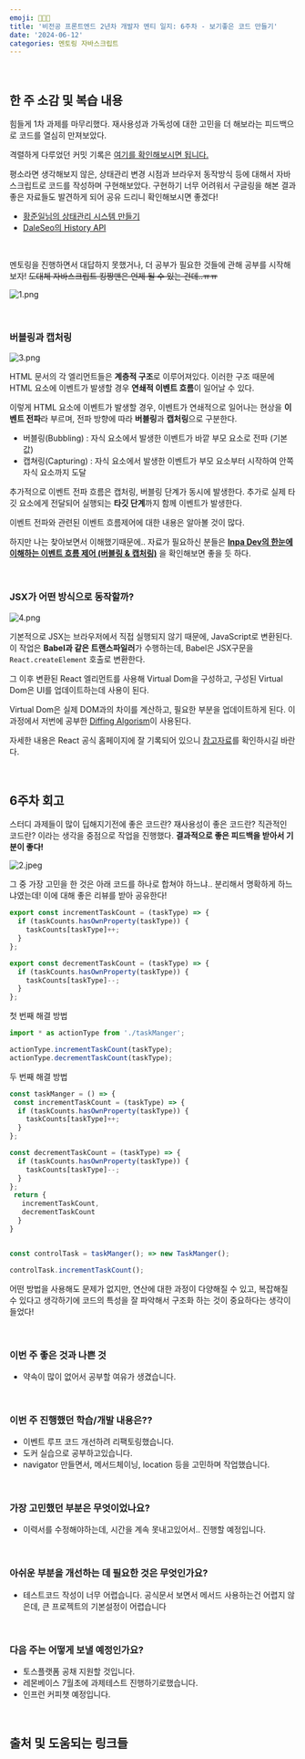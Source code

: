 ```yaml
---
emoji: 🧑🏻‍🏫
title: '비전공 프론트엔드 2년차 개발자 멘티 일지: 6주차 - 보기좋은 코드 만들기'
date: '2024-06-12'
categories: 멘토링 자바스크립트
---
```


<br>

## 한 주 소감 및 복습 내용

힘들게 1차 과제를 마무리했다. 재사용성과 가독성에 대한 고민을 더 해보라는 피드백으로 코드를 열심히 만져보았다.

격렬하게 다루었던 커밋 기록은 [여기를 확인해보시면 됩니다.](https://github.com/jiji-hoon96/mentoring/pull/2)

평소라면 생각해보지 않은, 상태관리 변경 시점과 브라우저 동작방식 등에 대해서 자바스크립트로 코드를 작성하며 구현해보았다. 구현하기 너무 어려워서 구글링을 해본 결과 좋은 자료들도 발견하게 되어 공유 드리니 확인해보시면 좋겠다!

- [황준일님의 상태관리 시스템 만들기](https://junilhwang.github.io/TIL/Javascript/Design/Vanilla-JS-Store/#_1-%E1%84%8C%E1%85%AE%E1%86%BC%E1%84%8B%E1%85%A1%E1%86%BC-%E1%84%8C%E1%85%B5%E1%86%B8%E1%84%8C%E1%85%AE%E1%86%BC%E1%84%89%E1%85%B5%E1%86%A8-%E1%84%89%E1%85%A1%E1%86%BC%E1%84%90%E1%85%A2%E1%84%80%E1%85%AA%E1%86%AB%E1%84%85%E1%85%B5)
- [DaleSeo의 History API](https://www.daleseo.com/js-history-api/)

<br>

멘토링을 진행하면서 대답하지 못했거나, 더 공부가 필요한 것들에 관해 공부를 시작해보자! ~~도대체 자바스크립트 킹짱맨은 언제 될 수 있는 건데..ㅠㅠ~~

![1.png](1.png)

<br>

### 버블링과 캡처링

![3.png](3.png)

HTML 문서의 각 엘리먼트들은 **계층적 구조**로 이루어져있다. 이러한 구조 때문에 HTML 요소에 이벤트가 발생할 경우 **연쇄적 이벤트 흐름**이 일어날 수 있다.

이렇게 HTML 요소에 이벤트가 발생할 경우, 이벤트가 연쇄적으로 일어나는 현상을 **이벤트 전파**라 부르며, 전파 방향에 따라 **버블링**과 **캡처링**으로 구분한다.

- 버블링(Bubbling) : 자식 요소에서 발생한 이벤트가 바깥 부모 요소로 전파 (기본값)
- 캡쳐링(Capturing) : 자식 요소에서 발생한 이벤트가 부모 요소부터 시작하여 안쪽 자식 요소까지 도달

추가적으로 이벤트 전파 흐름은 캡처링, 버블링 단계가 동시에 발생한다. 추가로 실제 타깃 요소에게 전달되어 실행되는 **타깃 단계**까지 함께 이벤트가 발생한다.

이벤트 전파와 관련된 이벤트 흐름제어에 대한 내용은 알아볼 것이 많다.

하지만 나는 찾아보면서 이해했기때문에.. 자료가 필요하신 분들은 **[Inpa Dev의 한눈에 이해하는 이벤트 흐름 제어 (버블링 & 캡처링)](https://inpa.tistory.com/entry/JS-%F0%9F%93%9A-%EB%B2%84%EB%B8%94%EB%A7%81-%EC%BA%A1%EC%B3%90%EB%A7%81)** 을 확인해보면 좋을 듯 하다.

<br>

### JSX가 어떤 방식으로 동작할까?

![4.png](4.png)

기본적으로 JSX는 브라우저에서 직접 실행되지 않기 때문에, JavaScript로 변환된다. 이 작업은 **Babel과 같은 트랜스파일러**가 수행하는데, Babel은 JSX구문을 `React.createElement` 호출로 변환한다.

그 이후 변환된 React 엘리먼트를 사용해 Virtual Dom을 구성하고, 구성된 Virtual Dom은 UI를 업데이트하는데 사용이 된다.

Virtual Dom은 실제 DOM과의 차이를 계산하고, 필요한 부분을 업데이트하게 된다. 이 과정에서 저번에 공부한 [Diffing Algorism](https://hooninedev.com/240604/#diffing-algorithm)이 사용된다.

자세한 내용은 React 공식 홈페이지에 잘 기록되어 있으니 [참고자료](https://ko.legacy.reactjs.org/docs/introducing-jsx.html)를 확인하시길 바란다.

<br>

## 6주차 회고

스터디 과제들이 많이 딥해지기전에 좋은 코드란? 재사용성이 좋은 코드란? 직관적인 코드란? 이라는 생각을 중점으로 작업을 진행했다. **결과적으로 좋은 피드백을 받아서 기분이 좋다!**

![2.jpeg](2.jpeg)

그 중 가장 고민을 한 것은 아래 코드를 하나로 합쳐야 하느냐.. 분리해서 명확하게 하느냐였는데! 이에 대해 좋은 리뷰를 받아 공유한다!

```javascript
export const incrementTaskCount = (taskType) => {
  if (taskCounts.hasOwnProperty(taskType)) {
    taskCounts[taskType]++;
  }
};

export const decrementTaskCount = (taskType) => {
  if (taskCounts.hasOwnProperty(taskType)) {
    taskCounts[taskType]--;
  }
};
```

첫 번째 해결 방법

```javascript
import * as actionType from './taskManger';

actionType.incrementTaskCount(taskType);
actionType.decrementTaskCount(taskType);
```

두 번째 해결 방법

```javascript
const taskManger = () => {
 const incrementTaskCount = (taskType) => {
  if (taskCounts.hasOwnProperty(taskType)) {
    taskCounts[taskType]++;
  }
};

const decrementTaskCount = (taskType) => {
  if (taskCounts.hasOwnProperty(taskType)) {
    taskCounts[taskType]--;
  }
};
 return {
   incrementTaskCount,
   decrementTaskCount
  }
}


const controlTask = taskManger(); => new TaskManger();

controlTask.incrementTaskCount();

```

어떤 방법을 사용해도 문제가 없지만, 연산에 대한 과정이 다양해질 수 있고, 복잡해질 수 있다고 생각하기에 코드의 특성을 잘 파악해서 구조화 하는 것이 중요하다는 생각이 들었다!

<br>

### 이번 주 좋은 것과 나쁜 것

- 약속이 많이 없어서 공부할 여유가 생겼습니다.

<br>

### 이번 주 진행했던 학습/개발 내용은??

- 이벤트 루프 코드 개선하려 리팩토링했습니다.
- 도커 실습으로 공부하고있습니다.
- navigator 만들면서, 메서드체이닝, location 등을 고민하며 작업했습니다.

<br>

### 가장 고민했던 부분은 무엇이었나요?

- 이력서를 수정해야하는데, 시간을 계속 못내고있어서.. 진행할 예정입니다.

<br>

### 아쉬운 부분을 개선하는 데 필요한 것은 무엇인가요?

- 테스트코드 작성이 너무 어렵습니다. 공식문서 보면서 메서드 사용하는건 어렵지 않은데, 큰 프로젝트의 기본설정이 어렵습니다

<br>

### 다음 주는 어떻게 보낼 예정인가요?

- 토스플랫폼 공채 지원할 것입니다.
- 레몬베이스 7월초에 과제테스트 진행하기로했습니다.
- 인프런 커피챗 예정입니다.

<br>

## 출처 및 도움되는 링크들

```toc

```

